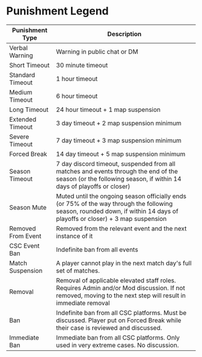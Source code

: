# Punishment Legend
| Punishment Type |	Description |
| ---------------- | ------------ |
| Verbal Warning |	Warning in public chat or DM |
| Short Timeout |	30 minute timeout |
| Standard Timeout |	1 hour timeout |
| Medium Timeout |	6 hour timeout |
| Long Timeout |	24 hour timeout + 1 map suspension |
| Extended Timeout |	3 day timeout + 2 map suspension minimum |
| Severe Timeout |	7 day timeout + 3 map suspension minimum |
| Forced Break |	14 day timeout + 5 map suspension minimum |
| Season Timeout |	7 day discord timeout, suspended from all matches and events through the end of the season (or the following season, if within 14 days of playoffs or closer) |
| Season Mute |	Muted until the ongoing season officially ends (or 75% of the way through the following season, rounded down, if within 14 days of playoffs or closer) + 3 map suspension |
| Removed From Event |	Removed from the relevant event and the next instance of it |
| CSC Event Ban |	Indefinite ban from all events |
| Match Suspension |	A player cannot play in the next match day's full set of matches.  |
| Removal |	Removal of applicable elevated staff roles. Requires Admin and/or Mod discussion. If not removed, moving to the next step will result in immediate removal |
| Ban |	Indefinite ban from all CSC platforms. Must be discussed. Player put on Forced Break while their case is reviewed and discussed. |
| Immediate Ban |	Immediate ban from all CSC platforms. Only used in very extreme cases. No discussion. |